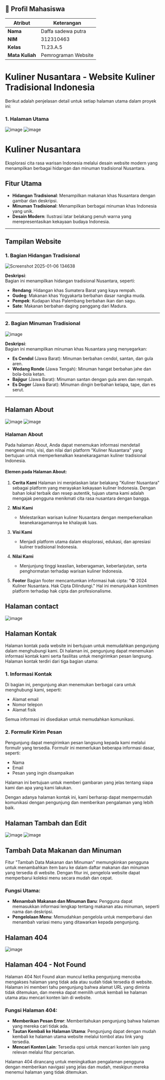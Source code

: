 ## 👤 Profil Mahasiswa

| Atribut         | Keterangan          |
| --------------- | ------------------- |
| **Nama**        | Daffa sadewa putra       |
| **NIM**         | 312310463           |
| **Kelas**       | TI.23.A.5           |
| **Mata Kuliah** | Pemrograman Website |

# Kuliner Nusantara - Website Kuliner Tradisional Indonesia

Berikut adalah penjelasan detail untuk setiap halaman utama dalam proyek ini:

### 1. Halaman Utama
![image](https://github.com/user-attachments/assets/8d8ddf8f-3213-4d48-b1a7-a01114c74571)
![image](https://github.com/user-attachments/assets/ce27b2dc-363b-438c-abc8-6e2d1a3035eb)
# Kuliner Nusantara

Eksplorasi cita rasa warisan Indonesia melalui desain website modern yang menampilkan berbagai hidangan dan minuman tradisional Nusantara.

## Fitur Utama
- **Hidangan Tradisional**: Menampilkan makanan khas Nusantara dengan gambar dan deskripsi.
- **Minuman Tradisional**: Menampilkan berbagai minuman khas Indonesia yang unik.
- **Desain Modern**: Ilustrasi latar belakang penuh warna yang merepresentasikan kekayaan budaya Indonesia.

---

## Tampilan Website

### 1. Bagian Hidangan Tradisional
![Screenshot 2025-01-06 134638](https://github.com/user-attachments/assets/53e58991-13c7-49e2-9d0c-606f7dde5668)


**Deskripsi**:  
Bagian ini menampilkan hidangan tradisional Nusantara, seperti:
- **Rendang**: Hidangan khas Sumatera Barat yang kaya rempah.
- **Gudeg**: Makanan khas Yogyakarta berbahan dasar nangka muda.
- **Pempek**: Kudapan khas Palembang berbahan ikan dan sagu.
- **Sate**: Makanan berbahan daging panggang dari Madura.

---

### 2. Bagian Minuman Tradisional
![image](https://github.com/user-attachments/assets/ce27b2dc-363b-438c-abc8-6e2d1a3035eb)

**Deskripsi**:  
Bagian ini menampilkan minuman khas Nusantara yang menyegarkan:
- **Es Cendol** (Jawa Barat): Minuman berbahan cendol, santan, dan gula aren.
- **Wedang Ronde** (Jawa Tengah): Minuman hangat berbahan jahe dan bola-bola ketan.
- **Bajigur** (Jawa Barat): Minuman santan dengan gula aren dan rempah.
- **Es Doger** (Jawa Barat): Minuman dingin berbahan kelapa, tape, dan es serut.

---

## Halaman About
![image](https://github.com/user-attachments/assets/d39e9c0f-8a79-4503-a737-7a2b2e87a85d)
![image](https://github.com/user-attachments/assets/a504fc13-d8ff-4866-9d30-4bb2a4c25e4a)

### Halaman About

Pada halaman About, Anda dapat menemukan informasi mendetail mengenai misi, visi, dan nilai dari platform "Kuliner Nusantara" yang bertujuan untuk memperkenalkan keanekaragaman kuliner tradisional Indonesia.

#### Elemen pada Halaman About:

1. **Cerita Kami**
   Halaman ini menjelaskan latar belakang "Kuliner Nusantara" sebagai platform yang merayakan kekayaan kuliner Indonesia. Dengan bahan lokal terbaik dan resep autentik, tujuan utama kami adalah mengajak pengguna menikmati cita rasa nusantara dengan bangga.

2. **Misi Kami**
   - Melestarikan warisan kuliner Nusantara dengan memperkenalkan keanekaragamannya ke khalayak luas.

3. **Visi Kami**
   - Menjadi platform utama dalam eksplorasi, edukasi, dan apresiasi kuliner tradisional Indonesia.

4. **Nilai Kami**
   - Menjunjung tinggi keaslian, keberagaman, keberlanjutan, serta penghormatan terhadap warisan kuliner Indonesia.

5. **Footer**
   Bagian footer mencantumkan informasi hak cipta: "© 2024 Kuliner Nusantara. Hak Cipta Dilindungi." Hal ini menunjukkan komitmen platform terhadap hak cipta dan profesionalisme.

## Halaman contact
![image](https://github.com/user-attachments/assets/8f0988ba-6ca9-4705-b50c-3e2fe9e52300)

## Halaman Kontak

Halaman kontak pada website ini bertujuan untuk memudahkan pengunjung dalam menghubungi kami. Di halaman ini, pengunjung dapat menemukan informasi kontak kami serta fasilitas untuk mengirimkan pesan langsung. Halaman kontak terdiri dari tiga bagian utama:

### 1. Informasi Kontak
Di bagian ini, pengunjung akan menemukan berbagai cara untuk menghubungi kami, seperti:
- Alamat email
- Nomor telepon
- Alamat fisik

Semua informasi ini disediakan untuk memudahkan komunikasi.

### 2. Formulir Kirim Pesan
Pengunjung dapat mengirimkan pesan langsung kepada kami melalui formulir yang tersedia. Formulir ini memerlukan beberapa informasi dasar, seperti:
- Nama
- Email
- Pesan yang ingin disampaikan

Halaman ini bertujuan untuk memberi gambaran yang jelas tentang siapa kami dan apa yang kami lakukan.

Dengan adanya halaman kontak ini, kami berharap dapat mempermudah komunikasi dengan pengunjung dan memberikan pengalaman yang lebih baik.

## Halaman Tambah dan Edit
![image](https://github.com/user-attachments/assets/fc393eea-6a0c-4d0c-b30b-464d86523a07)
![image](https://github.com/user-attachments/assets/c5ff7495-2b7c-45de-b3d1-2b0d2ba569b1)

## Tambah Data Makanan dan Minuman

Fitur "Tambah Data Makanan dan Minuman" memungkinkan pengguna untuk menambahkan item baru ke dalam daftar makanan dan minuman yang tersedia di website. Dengan fitur ini, pengelola website dapat memperbarui koleksi menu secara mudah dan cepat.

### Fungsi Utama:
- **Menambah Makanan dan Minuman Baru**: Pengguna dapat memasukkan informasi lengkap tentang makanan atau minuman, seperti nama dan deskripsi.
- **Pengelolaan Menu**: Memudahkan pengelola untuk memperbarui dan menambah variasi menu yang ditawarkan kepada pengunjung.

## Halaman 404 
![image](https://github.com/user-attachments/assets/368a0c17-94c9-4778-97e4-331502df1ab3)
## Halaman 404 - Not Found

Halaman 404 Not Found akan muncul ketika pengunjung mencoba mengakses halaman yang tidak ada atau sudah tidak tersedia di website. Halaman ini memberi tahu pengunjung bahwa alamat URL yang diminta tidak ditemukan, dan mereka dapat memilih untuk kembali ke halaman utama atau mencari konten lain di website.

### Fungsi Halaman 404:
- **Memberikan Pesan Error**: Memberitahukan pengunjung bahwa halaman yang mereka cari tidak ada.
- **Tautan Kembali ke Halaman Utama**: Pengunjung dapat dengan mudah kembali ke halaman utama website melalui tombol atau link yang tersedia.
- **Mencari Konten Lain**: Tersedia opsi untuk mencari konten lain yang relevan melalui fitur pencarian.

Halaman 404 dirancang untuk meningkatkan pengalaman pengguna dengan memberikan navigasi yang jelas dan mudah, meskipun mereka menemui halaman yang tidak ditemukan.










